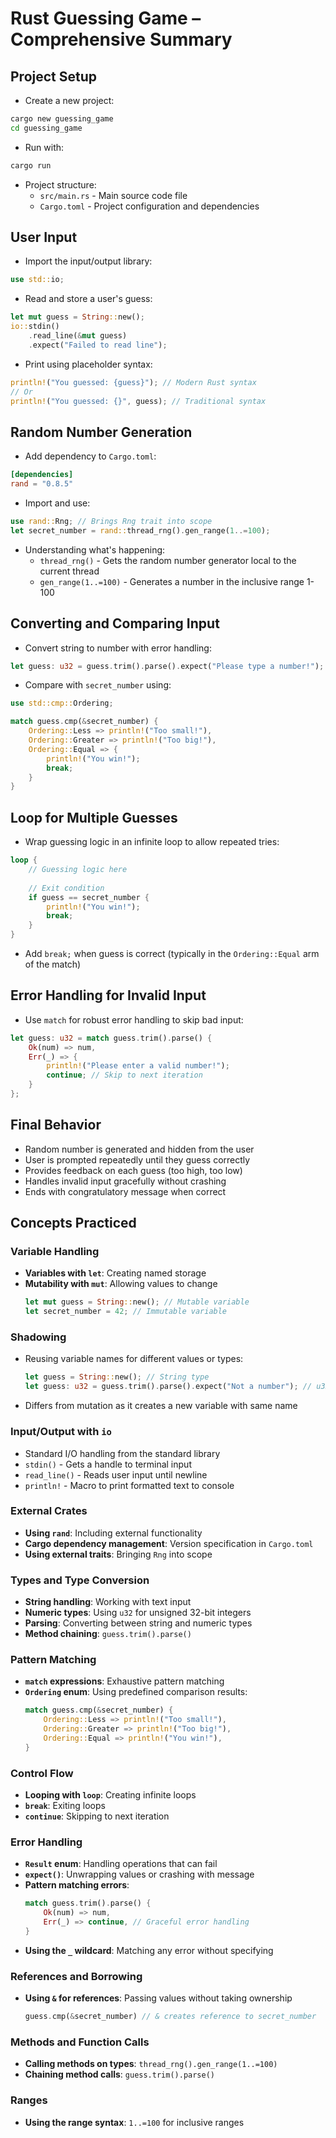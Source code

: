 # Rust Guessing Game – Comprehensive Summary

## Project Setup
* Create a new project:

```bash
cargo new guessing_game
cd guessing_game
```

* Run with:

```bash
cargo run
```

* Project structure:
  - `src/main.rs` - Main source code file
  - `Cargo.toml` - Project configuration and dependencies

## User Input
* Import the input/output library:
```rust
use std::io;
```

* Read and store a user's guess:

```rust
let mut guess = String::new();
io::stdin()
    .read_line(&mut guess)
    .expect("Failed to read line");
```

* Print using placeholder syntax:

```rust
println!("You guessed: {guess}"); // Modern Rust syntax
// Or
println!("You guessed: {}", guess); // Traditional syntax
```

## Random Number Generation
* Add dependency to `Cargo.toml`:
```toml
[dependencies]
rand = "0.8.5"
```

* Import and use:

```rust
use rand::Rng; // Brings Rng trait into scope
let secret_number = rand::thread_rng().gen_range(1..=100);
```

* Understanding what's happening:
  - `thread_rng()` - Gets the random number generator local to the current thread
  - `gen_range(1..=100)` - Generates a number in the inclusive range 1-100

## Converting and Comparing Input
* Convert string to number with error handling:

```rust
let guess: u32 = guess.trim().parse().expect("Please type a number!");
```

* Compare with `secret_number` using:

```rust
use std::cmp::Ordering;

match guess.cmp(&secret_number) {
    Ordering::Less => println!("Too small!"),
    Ordering::Greater => println!("Too big!"),
    Ordering::Equal => {
        println!("You win!");
        break;
    }
}
```

## Loop for Multiple Guesses
* Wrap guessing logic in an infinite loop to allow repeated tries:
```rust
loop {
    // Guessing logic here
    
    // Exit condition
    if guess == secret_number {
        println!("You win!");
        break;
    }
}
```

* Add `break;` when guess is correct (typically in the `Ordering::Equal` arm of the match)

## Error Handling for Invalid Input
* Use `match` for robust error handling to skip bad input:

```rust
let guess: u32 = match guess.trim().parse() {
    Ok(num) => num,
    Err(_) => {
        println!("Please enter a valid number!");
        continue; // Skip to next iteration
    }
};
```

## Final Behavior
* Random number is generated and hidden from the user
* User is prompted repeatedly until they guess correctly
* Provides feedback on each guess (too high, too low)
* Handles invalid input gracefully without crashing
* Ends with congratulatory message when correct

## Concepts Practiced

### Variable Handling
* **Variables with `let`**: Creating named storage
* **Mutability with `mut`**: Allowing values to change
  ```rust
  let mut guess = String::new(); // Mutable variable
  let secret_number = 42; // Immutable variable
  ```

### Shadowing
* Reusing variable names for different values or types:
  ```rust
  let guess = String::new(); // String type
  let guess: u32 = guess.trim().parse().expect("Not a number"); // u32 type
  ```
* Differs from mutation as it creates a new variable with same name

### Input/Output with `io`
* Standard I/O handling from the standard library
* `stdin()` - Gets a handle to terminal input
* `read_line()` - Reads user input until newline
* `println!` - Macro to print formatted text to console

### External Crates
* **Using `rand`**: Including external functionality
* **Cargo dependency management**: Version specification in `Cargo.toml`
* **Using external traits**: Bringing `Rng` into scope

### Types and Type Conversion
* **String handling**: Working with text input
* **Numeric types**: Using `u32` for unsigned 32-bit integers
* **Parsing**: Converting between string and numeric types
* **Method chaining**: `guess.trim().parse()`

### Pattern Matching
* **`match` expressions**: Exhaustive pattern matching
* **`Ordering` enum**: Using predefined comparison results:
  ```rust
  match guess.cmp(&secret_number) {
      Ordering::Less => println!("Too small!"),
      Ordering::Greater => println!("Too big!"),
      Ordering::Equal => println!("You win!"),
  }
  ```

### Control Flow
* **Looping with `loop`**: Creating infinite loops
* **`break`**: Exiting loops
* **`continue`**: Skipping to next iteration

### Error Handling
* **`Result` enum**: Handling operations that can fail
* **`expect()`**: Unwrapping values or crashing with message
* **Pattern matching errors**:
  ```rust
  match guess.trim().parse() {
      Ok(num) => num,
      Err(_) => continue, // Graceful error handling
  }
  ```
* **Using the `_` wildcard**: Matching any error without specifying

### References and Borrowing
* **Using `&` for references**: Passing values without taking ownership
  ```rust
  guess.cmp(&secret_number) // & creates reference to secret_number
  ```

### Methods and Function Calls
* **Calling methods on types**: `thread_rng().gen_range(1..=100)`
* **Chaining method calls**: `guess.trim().parse()`

### Ranges
* **Using the range syntax**: `1..=100` for inclusive ranges